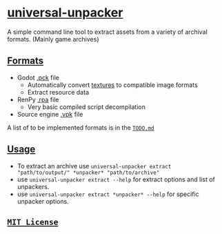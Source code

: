 
# [universal-unpacker](https://github.com/Vulae/universal-unpacker)

A simple command line tool to extract assets from a variety of archival formats. (Mainly game archives)

## [Formats](#formats)

* Godot [.pck](https://github.com/godotengine/godot/blob/master/core/io/file_access_pack.cpp#L130) file
    * Automatically convert [textures](https://github.com/godotengine/godot/blob/master/editor/import/resource_importer_texture.cpp#L257) to compatible image formats
    * Extract resource data
* RenPy [.rpa](https://github.com/renpy/renpy/blob/master/renpy/loader.py#L101) file
    * Very basic compiled script decompilation
* Source engine [.vpk](https://developer.valvesoftware.com/wiki/VPK_(file_format)) file

A list of to be implemented formats is in the [`TODO.md`](/TODO.md#future-unpackers)

## [Usage](#usage)

* To extract an archive use `universal-unpacker extract "path/to/output/" *unpacker* "path/to/archive"`
* use `universal-unpacker extract --help` for extract options and list of unpackers.
* use `universal-unpacker extract *unpacker* --help` for specific unpacker options.

## [`MIT License`](/LICENSE)
